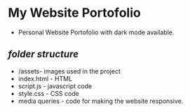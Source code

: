 # My Website Portofolio
* Personal Website Portofolio with dark mode available.

## _folder structure_

* /assets- images used in the project
* index.html - HTML
* script.js - javascript code
* style.css - CSS code
* media queries - code for making the website responsive.
